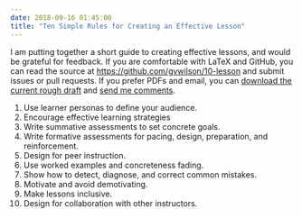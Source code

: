 ```yaml
---
date: 2018-09-16 01:45:00
title: "Ten Simple Rules for Creating an Effective Lesson"
---
```


I am putting together a short guide to creating effective lessons,
and would be grateful for feedback.
If you are comfortable with LaTeX and GitHub,
you can read the source at <https://github.com/gvwilson/10-lesson>
and submit issues or pull requests.
If you prefer PDFs and email,
you can [download the current rough draft]({{site.github.url}}/files/2018/09/10-rules-lessons-2018-09-12.pdf)
and [send me comments](mailto:gvwilson@third-bit.com).

1.  Use learner personas to define your audience.
2.  Encourage effective learning strategies
3.  Write summative assessments to set concrete goals.
4.  Write formative assessments for pacing, design, preparation, and reinforcement.
5.  Design for peer instruction.
6.  Use worked examples and concreteness fading.
7.  Show how to detect, diagnose, and correct common mistakes.
8.  Motivate and avoid demotivating.
9.  Make lessons inclusive.
10. Design for collaboration with other instructors.
